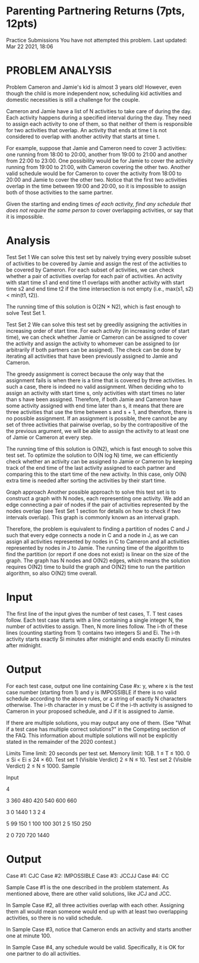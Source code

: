 # Parenting Partnering Returns (7pts, 12pts)

Practice Submissions
You have not attempted this problem.
Last updated: Mar 22 2021, 18:06

# PROBLEM ANALYSIS
Problem
Cameron and Jamie's kid is almost 3 years old! However, even though the child is more independent now, scheduling kid activities and domestic necessities is still a challenge for the couple.

Cameron and Jamie have a list of N activities to take care of during the day. Each activity happens during a specified interval during the day. They need to assign each activity to one of them, so that neither of them is responsible for two activities that overlap. An activity that ends at time t is not considered to overlap with another activity that starts at time t.

For example, suppose that Jamie and Cameron need to cover 3 activities: one running from 18:00 to 20:00, another from 19:00 to 21:00 and another from 22:00 to 23:00. One possibility would be for Jamie to cover the activity running from 19:00 to 21:00, with Cameron covering the other two. Another valid schedule would be for Cameron to cover the activity from 18:00 to 20:00 and Jamie to cover the other two. Notice that the first two activities overlap in the time between 19:00 and 20:00, so it is impossible to assign both of those activities to the same partner.

Given the starting and ending times *of each activity, find any schedule that does not require the same person to* cover overlapping activities, or say that it is impossible.

# Analysis
Test Set 1
We can solve this test set by naively trying every possible subset of activities to be covered by Jamie and assign the rest of the activities to be covered by Cameron. For each subset of activities, we can check whether a pair of activities overlap for each pair of activities. An activity with start time s1 and end time t1 overlaps with another activity with start time s2 and end time t2 if the time intersection is not empty (i.e., max(s1, s2) < min(t1, t2)).

The running time of this solution is O(2N × N2), which is fast enough to solve Test Set 1.

Test Set 2
We can solve this test set by greedily assigning the activities in increasing order of start time. For each activity (in increasing order of start time), we can check whether Jamie or Cameron can be assigned to cover the activity and assign the activity to whomever can be assigned to (or arbitrarily if both partners can be assigned). The check can be done by iterating all activities that have been previously assigned to Jamie and Cameron.

The greedy assignment is correct because the only way that the assignment fails is when there is a time that is covered by three activities. In such a case, there is indeed no valid assignment. When deciding who to assign an activity with start time s, only activities with start times no later than s have been assigned. Therefore, if both Jamie and Cameron have some activity assigned with end time later than s, it means that there are three activities that use the time between s and s + 1, and therefore, there is no possible assignment. If an assignment is possible, there cannot be any set of three activities that pairwise overlap, so by the contrapositive of the the previous argument, we will be able to assign the activity to at least one of Jamie or Cameron at every step.

The running time of this solution is O(N2), which is fast enough to solve this test set. To optimize the solution to O(N log N) time, we can efficiently check whether an activity can be assigned to Jamie or Cameron by keeping track of the end time of the last activity assigned to each partner and comparing this to the start time of the new activity. In this case, only O(N) extra time is needed after sorting the activities by their start time.

Graph approach
Another possible approach to solve this test set is to construct a graph with N nodes, each representing one activity. We add an edge connecting a pair of nodes if the pair of activities represented by the nodes overlap (see Test Set 1 section for details on how to check if two intervals overlap). This graph is commonly known as an interval graph.

Therefore, the problem is equivalent to finding a partition of nodes C and J such that every edge connects a node in C and a node in J, as we can assign all activities represented by nodes in C to Cameron and all activities represented by nodes in J to Jamie. The running time of the algorithm to find the partition (or report if one does not exist) is linear on the size of the graph. The graph has N nodes and O(N2) edges, which means the solution requires O(N2) time to build the graph and O(N2) time to run the partition algorithm, so also O(N2) time overall.


# Input
The first line of the input gives the number of test cases, T. T test cases follow. Each test case starts with a line containing a single integer N, the number of activities to assign. Then, N more lines follow. The i-th of these lines (counting starting from 1) contains two integers Si and Ei. The i-th activity starts exactly Si minutes after midnight and ends exactly Ei minutes after midnight.

# Output
For each test case, output one line containing Case #x: y, where x is the test case number (starting from 1) and y is IMPOSSIBLE if there is no valid schedule according to the above rules, or a string of exactly N characters otherwise. The i-th character in y must be C if the i-th activity is assigned to Cameron in your proposed schedule, and J if it is assigned to Jamie.

If there are multiple solutions, you may output any one of them. (See "What if a test case has multiple correct solutions?" in the Competing section of the FAQ. This information about multiple solutions will not be explicitly stated in the remainder of the 2020 contest.)

Limits
Time limit: 20 seconds per test set.
Memory limit: 1GB.
1 ≤ T ≤ 100.
0 ≤ Si < Ei ≤ 24 × 60.
Test set 1 (Visible Verdict)
2 ≤ N ≤ 10.
Test set 2 (Visible Verdict)
2 ≤ N ≤ 1000.
Sample

Input

4

3
360 480
420 540
600 660

3
0 1440
1 3
2 4

5
99 150
1 100
100 301
2 5
150 250

2
0 720
720 1440

# Output
Case #1: CJC
Case #2: IMPOSSIBLE
Case #3: JCCJJ
Case #4: CC


Sample Case #1 is the one described in the problem statement. As mentioned above, there are other valid solutions, like JCJ and JCC.

In Sample Case #2, all three activities overlap with each other. Assigning them all would mean someone would end up with at least two overlapping activities, so there is no valid schedule.

In Sample Case #3, notice that Cameron ends an activity and starts another one at minute 100.

In Sample Case #4, any schedule would be valid. Specifically, it is OK for one partner to do all activities.
